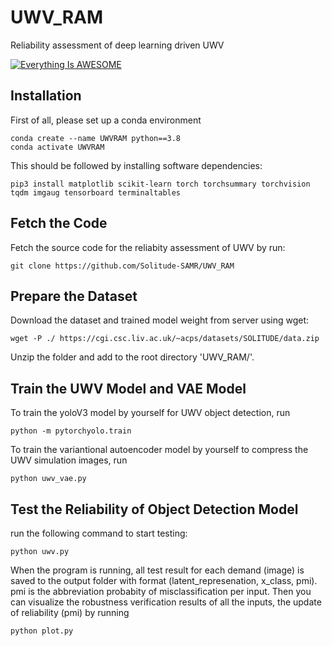 # UWV_RAM
Reliability assessment of deep learning driven UWV

[![Everything Is AWESOME](https://img.youtube.com/vi/akY8f5sSFpY/0.jpg)](https://www.youtube.com/watch?v=akY8f5sSFpY "Everything Is AWESOME")
## Installation
First of all, please set up a conda environment
```
conda create --name UWVRAM python==3.8
conda activate UWVRAM
```
This should be followed by installing software dependencies:
```
pip3 install matplotlib scikit-learn torch torchsummary torchvision tqdm imgaug tensorboard terminaltables
```
## Fetch the Code
Fetch the source code for the reliabity assessment of UWV by run:
```
git clone https://github.com/Solitude-SAMR/UWV_RAM
```

## Prepare the Dataset
Download the dataset and trained model weight from server using wget:
```
wget -P ./ https://cgi.csc.liv.ac.uk/~acps/datasets/SOLITUDE/data.zip
```
Unzip the folder and add to the root directory 'UWV_RAM/'.

## Train the UWV Model and VAE Model
To train the yoloV3 model by yourself for UWV object detection, run
```
python -m pytorchyolo.train
```
To train the variantional autoencoder model by yourself to compress the UWV simulation images, run
```
python uwv_vae.py
```
## Test the Reliability of Object Detection Model 
run the following command to start testing:
```
python uwv.py
```
When the program is running, all test result for each demand (image) is saved to the output folder with format (latent_represenation, x_class, pmi). pmi is the abbreviation probabity of misclassification per input. Then you can visualize the robustness verification results of all the inputs, the update of reliability (pmi) by running
```
python plot.py
```

